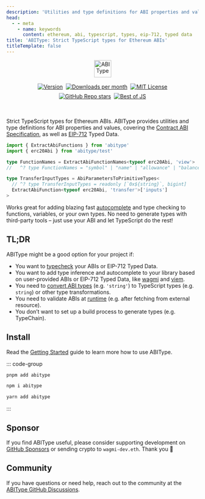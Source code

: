 ```yaml
---
description: 'Utilities and type definitions for ABI properties and values, covering the Contract ABI Specification, as well as EIP-712 Typed Data.'
head:
  - - meta
    - name: keywords
      content: ethereum, abi, typescript, types, eip-712, typed data
title: 'ABIType: Strict TypeScript types for Ethereum ABIs'
titleTemplate: false
---
```


<p align="center" style="min-height:45px;">
  <picture>
    <source media="(prefers-color-scheme: dark)" srcset="https://raw.githubusercontent.com/wagmi-dev/abitype/main/.github/logo-dark.svg">
    <img alt="ABIType" src="https://raw.githubusercontent.com/wagmi-dev/abitype/main/.github/logo-light.svg" width="auto" height="45">
  </picture>
</p>

<div style="margin-top:1rem;display:flex;gap:0.5rem;min-height:28px;max-width:350px;flex-wrap:wrap;margin-right:auto;margin-left:auto;justify-content:center;margin-bottom:3rem;">
  <a href="https://www.npmjs.com/package/abitype">
    <picture>
      <source media="(prefers-color-scheme: dark)" srcset="https://img.shields.io/npm/v/abitype?colorA=2e2e33&colorB=2e2e33&style=flat">
      <img src="https://img.shields.io/npm/v/abitype?colorA=fafafa&colorB=fafafa&style=flat" alt="Version">
    </picture>
  </a>
  <a href="https://www.npmjs.com/package/abitype">
    <picture>
      <source media="(prefers-color-scheme: dark)" srcset="https://img.shields.io/npm/dm/abitype?colorA=2e2e33&colorB=2e2e33&style=flat">
      <img src="https://img.shields.io/npm/dm/abitype?colorA=fafafa&colorB=fafafa&style=flat" alt="Downloads per month">
    </picture>
  </a>
  <a href="https://github.com/wagmi-dev/abitype/blob/main/LICENSE">
    <picture>
      <source media="(prefers-color-scheme: dark)" srcset="https://img.shields.io/npm/l/abitype?colorA=2e2e33&colorB=2e2e33&style=flat">
      <img src="https://img.shields.io/npm/l/abitype?colorA=fafafa&colorB=fafafa&style=flat" alt="MIT License">
    </picture>
  </a>
  <a href="https://github.com/wagmi-dev/abitype">
    <picture>
      <source media="(prefers-color-scheme: dark)" srcset="https://img.shields.io/github/stars/wagmi-dev/abitype?colorA=2e2e33&colorB=2e2e33&style=flat">
      <img alt="GitHub Repo stars" src="https://img.shields.io/github/stars/wagmi-dev/abitype?colorA=fafafa&colorB=fafafa&style=flat">
    </picture>
  </a>
  <a href="https://bestofjs.org/projects/abitype">
    <picture>
      <source media="(prefers-color-scheme: dark)" srcset="https://img.shields.io/endpoint?colorA=2e2e33&colorB=2e2e33&style=flat&url=https://bestofjs-serverless.now.sh/api/project-badge?fullName=wagmi-dev%2Fabitype%26since=daily">
      <img src="https://img.shields.io/endpoint?colorA=fafafa&colorB=fafafa&style=flat&url=https://bestofjs-serverless.now.sh/api/project-badge?fullName=wagmi-dev%2Fabitype%26since=daily" alt="Best of JS">
    </picture>
  </a>
</div>

Strict TypeScript types for Ethereum ABIs. ABIType provides utilities and type definitions for ABI properties and values, covering the [Contract ABI Specification](https://docs.soliditylang.org/en/latest/abi-spec.html), as well as [EIP-712](https://eips.ethereum.org/EIPS/eip-712) Typed Data.

```ts
import { ExtractAbiFunctions } from 'abitype'
import { erc20Abi } from 'abitype/test'

type FunctionNames = ExtractAbiFunctionNames<typeof erc20Abi, 'view'>
//   ^? type FunctionNames = "symbol" | "name" | "allowance" | "balanceOf" | "decimals" | "totalSupply"

type TransferInputTypes = AbiParametersToPrimitiveTypes<
  // ^? type TransferInputTypes = readonly [`0x${string}`, bigint]
  ExtractAbiFunction<typeof erc20Abi, 'transfer'>['inputs']
>
```

Works great for adding blazing fast [autocomplete](https://twitter.com/awkweb/status/1555678944770367493) and type checking to functions, variables, or your own types. No need to generate types with third-party tools – just use your ABI and let TypeScript do the rest!

## TL;DR

ABIType might be a good option for your project if:

- You want to [typecheck](/api/types) your ABIs or EIP-712 Typed Data.
- You want to add type inference and autocomplete to your library based on user-provided ABIs or EIP-712 Typed Data, like [wagmi](https://wagmi.sh) and [viem](https://viem.sh).
- You need to [convert ABI types](/api/utilities#abiparameterstoprimitivetypes) (e.g. `'string'`) to TypeScript types (e.g. `string`) or other type transformations.
- You need to validate ABIs at [runtime](/api/zod) (e.g. after fetching from external resource).
- You don’t want to set up a build process to generate types (e.g. TypeChain).

## Install

Read the [Getting Started](/guide/getting-started) guide to learn more how to use ABIType.

::: code-group
```bash [pnpm]
pnpm add abitype
```

```bash [npm]
npm i abitype
```

```bash [yarn]
yarn add abitype
```
:::

## Sponsor

If you find ABIType useful, please consider supporting development on [GitHub Sponsors](https://github.com/sponsors/wagmi-dev?metadata_campaign=abitype_docs) or sending crypto to `wagmi-dev.eth`. Thank you 🙏

## Community

If you have questions or need help, reach out to the community at the [ABIType GitHub Discussions](https://github.com/wagmi-dev/abitype/discussions).